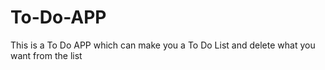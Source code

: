 # To-Do-APP

This is a To Do APP which can make you a To Do List and delete what you want from the list
